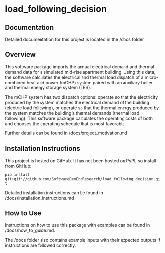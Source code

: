 # load_following_decision

## Documentation

Detailed documentation for this project is located in the /docs folder

## Overview

This software package imports the annual electrical demand and thermal demand data for a simulated mid-rise apartment 
building. Using this data, the software calculates the electrical and thermal load dispatch of a micro-combined heat and 
power (mCHP) system paired with an auxiliary boiler and thermal energy storage system (TES). 

The mCHP system has two dispatch options: operate so that the electricity produced by the system matches the electrical 
demand of the building (electric load following), or operate so that the thermal energy produced by the system matches 
the building’s thermal demands (thermal load following). This software package calculates the operating costs of both 
and chooses the operating schedule that is most favorable.

Further details can be found in /docs/project_motivation.md

## Installation Instructions

This project is hosted on GitHub. It has not been hosted on PyPI, so install from GitHub:

`pip install git+git://github.com/SoftwareDevEngResearch/load_following_decision.git`

Detailed installation instructions can be found in /docs/installation_instructions.md

## How to Use

Instructions on how to use this package with examples can be found in /docs/how_to_guide.md.

The /docs folder also contains example inputs with their expected outputs if instructions are followed correctly.